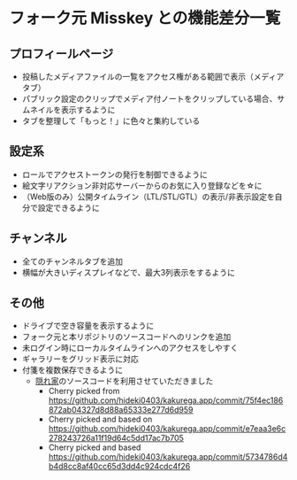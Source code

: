 # フォーク元 Misskey との機能差分一覧
## プロフィールページ
- 投稿したメディアファイルの一覧をアクセス権がある範囲で表示（メディアタブ）
- パブリック設定のクリップでメディア付ノートをクリップしている場合、サムネイルを表示するように
- タブを整理して「もっと！」に色々と集約している

## 設定系
- ロールでアクセストークンの発行を制御できるように
- 絵文字リアクション非対応サーバーからのお気に入り登録などを☆に
- （Web版のみ）公開タイムライン（LTL/STL/GTL）の表示/非表示設定を自分で設定できるように 

## チャンネル
- 全てのチャンネルタブを追加
- 横幅が大きいディスプレイなどで、最大3列表示をするように

## その他
- ドライブで空き容量を表示するように
- フォーク元と本リポジトリのソースコードへのリンクを追加
- 未ログイン時にローカルタイムラインへのアクセスをしやすく
- ギャラリーをグリッド表示に対応
- 付箋を複数保存できるように
  - [隠れ家](https://github.com/hideki0403/kakurega.app)のソースコードを利用させていただきました
    - Cherry picked from https://github.com/hideki0403/kakurega.app/commit/75f4ec186872ab04327d8d88a65333e277d6d959
    - Cherry picked and based on https://github.com/hideki0403/kakurega.app/commit/e7eaa3e6c278243726a11f19d64c5dd17ac7b705
    - Cherry picked and based https://github.com/hideki0403/kakurega.app/commit/5734786d4b4d8cc8af40cc65d3dd4c924cdc4f26
